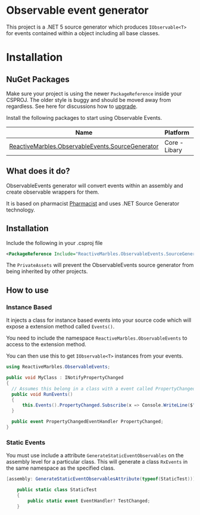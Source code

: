 # Observable event generator

This project is a .NET 5 source generator which produces `IObservable<T>` for events contained within a object including all base classes.

# Installation

## NuGet Packages

Make sure your project is using the newer `PackageReference` inside your CSPROJ. The older style is buggy and should be moved away from regardless. See here for discussions how to [upgrade](https://docs.microsoft.com/en-us/nuget/consume-packages/migrate-packages-config-to-package-reference).

Install the following packages to start using Observable Events.

| Name                          | Platform          | NuGet                            |
| ----------------------------- | ----------------- | -------------------------------- |
| [ReactiveMarbles.ObservableEvents.SourceGenerator][Core]       | Core - Libary     | [![CoreBadge]][Core]             |


[Core]: https://www.nuget.org/packages/ReactiveMarbles.ObservableEvents.SourceGenerator/
[CoreBadge]: https://img.shields.io/nuget/v/ReactiveMarbles.ObservableEvents.SourceGenerator.svg

## What does it do?

ObservableEvents generator will convert events within an assembly and create observable wrappers for them. 

It is based on pharmacist [Pharmacist](https://github.com/reactiveui/Pharmacist) and uses .NET Source Generator technology.

## Installation
Include the following in your .csproj file

```xml
<PackageReference Include="ReactiveMarbles.ObservableEvents.SourceGenerator" Version="1.0.2" PrivateAssets="all" />
```

The `PrivateAssets` will prevent the ObservableEvents source generator from being inherited by other projects.

## How to use

### Instance Based
It injects a class for instance based events into your source code which will expose a extension method called `Events()`.

You need to include the namespace `ReactiveMarbles.ObservableEvents` to access to the extension method.

You can then use this to get `IObservable<T>` instances from your events.

```cs
using ReactiveMarbles.ObservableEvents;

public void MyClass : INotifyPropertyChanged
{
  // Assumes this belong in a class with a event called PropertyChanged.
  public void RunEvents()
  {
      this.Events().PropertyChanged.Subscribe(x => Console.WriteLine($"The {x} property has changed"));
  }

  public event PropertyChangedEventHandler PropertyChanged;
}
```

### Static Events

You must use include a attribute `GenerateStaticEventObservables` on the assembly level for a particular class. This will generate a class `RxEvents` in the same namespace as the specified class.

```cs
[assembly: GenerateStaticEventObservablesAttribute(typeof(StaticTest))]

    public static class StaticTest
    {
        public static event EventHandler? TestChanged;
    }
```

